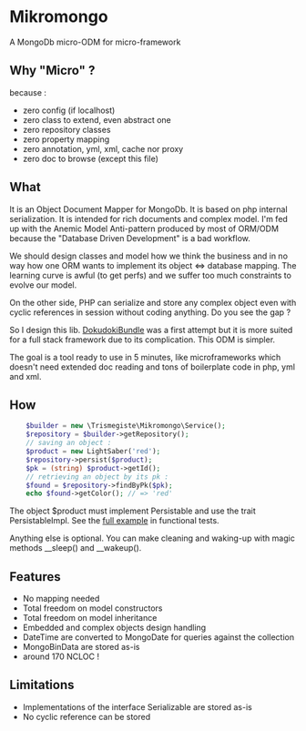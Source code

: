 # Mikromongo

A MongoDb micro-ODM for micro-framework

## Why "Micro" ?

because :

 * zero config (if localhost)
 * zero class to extend, even abstract one
 * zero repository classes
 * zero property mapping
 * zero annotation, yml, xml, cache nor proxy
 * zero doc to browse (except this file)

## What

It is an Object Document Mapper for MongoDb. It is based on php internal serialization.
It is intended for rich documents and complex model. I'm fed up with the Anemic
Model Anti-pattern produced by most of ORM/ODM because the 
"Database Driven Development" is a bad workflow. 

We should design classes and model how we think the business and in no way 
how one ORM wants to implement its object <=> database mapping. 
The learning curve is awful (to get perfs) and we suffer too much constraints
to evolve our model. 

On the other side, PHP can serialize and store any complex object even with 
cyclic references in session without coding anything. Do you see the gap ?

So I design this lib. [DokudokiBundle][1] was a first attempt but it is more suited
for a full stack framework due to its complication. This ODM is simpler.

The goal is a tool ready to use in 5 minutes, like microframeworks 
which doesn't need extended doc reading and tons of boilerplate code in
php, yml and xml.

## How

```php
    $builder = new \Trismegiste\Mikromongo\Service();
    $repository = $builder->getRepository();
    // saving an object :
    $product = new LightSaber('red');
    $repository->persist($product);
    $pk = (string) $product->getId();
    // retrieving an object by its pk :
    $found = $repository->findByPk($pk);
    echo $found->getColor(); // => 'red'
```

The object $product must implement Persistable and use the trait PersistableImpl.
See the [full example][2] in functional tests.

Anything else is optional. You can make cleaning and waking-up with magic methods
__sleep() and __wakeup().

## Features

 * No mapping needed
 * Total freedom on model constructors
 * Total freedom on model inheritance
 * Embedded and complex objects design handling
 * DateTime are converted to MongoDate for queries against the collection
 * MongoBinData are stored as-is
 * around 170 NCLOC !

## Limitations

 * Implementations of the interface Serializable are stored as-is
 * No cyclic reference can be stored

[1]: https://github.com/Trismegiste/DokudokiBundle
[2]: https://github.com/Trismegiste/Mikromongo/blob/master/tests/functional/ReadmeTest.php